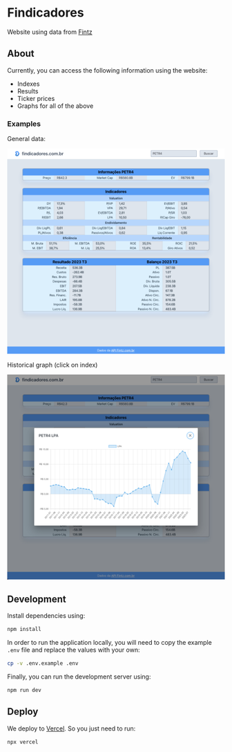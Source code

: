 # Findicadores

Website using data from [Fintz][1]

## About

Currently, you can access the following information using the website:

- Indexes
- Results
- Ticker prices
- Graphs for all of the above

### Examples

General data:

![PETR4.png](src/assets/PETR4.png)

Historical graph (click on index)

![PETR4.png](src/assets/PETR4_LPA.png)

## Development

Install dependencies using:

```bash
npm install
```

In order to run the application locally, you will need to copy the example
`.env` file and replace the values with your own:

```bash
cp -v .env.example .env
```

Finally, you can run the development server using:

```bash
npm run dev
```

## Deploy

We deploy to [Vercel][2]. So you just need to run:

```bash
npx vercel
```

[1]: https://fintz.com.br
[2]: https://vercel.com
